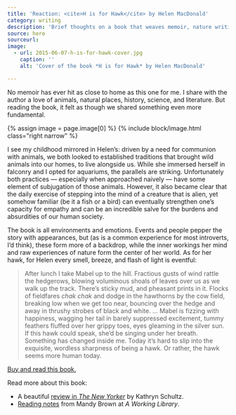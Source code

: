 ```yaml
---
title: 'Reaction: <cite>H is for Hawk</cite> by Helen MacDonald'
category: writing
description: 'Brief thoughts on a book that weaves memoir, nature writing, and literary analysis into a beautiful coherent whole — one of my favorites.'
source: here
sourceurl:
image:
  - url: 2015-06-07-h-is-for-hawk-cover.jpg
    caption: ''
    alt: 'Cover of the book *H is for Hawk* by Helen MacDonald'

---
```


No memoir has ever hit as close to home as this one for me. I share with the author a love of animals, natural places, history, science, and literature. But reading the book, it felt as though we shared something even more fundamental.

{% assign image = page.image[0] %}
{% include block/image.html class="right narrow" %}

I see my childhood mirrored in Helen’s: driven by a need for communion with animals, we both looked to established traditions that brought wild animals into our homes, to live alongside us. While she immersed herself in falconry and I opted for aquariums, the parallels are striking. Unfortunately both practices — especially when approached naively — have some element of subjugation of those animals. However, it also became clear that the daily exercise of stepping into the mind of a creature that is alien, yet somehow familiar (be it a fish or a bird) can eventually strengthen one’s capacity for empathy and can be an incredible salve for the burdens and absurdities of our human society.  

The book is all environments and emotions. Events and people pepper the story with appearances, but (as is a common experience for most introverts, I’d think), these form more of a backdrop, while the inner workings her mind and raw experiences of nature form the center of her world. As for her hawk, for Helen every smell, breeze, and flash of light is eventful:

> After lunch I take Mabel up to the hill. Fractious gusts of wind rattle the hedgerows, blowing voluminous shoals of leaves over us as we walk up the track. There’s sticky mud, and pheasant prints in it. Flocks of fieldfares *chak chak* and dodge in the hawthorns by the cow field, breaking low when we get too near, bouncing over the hedge and away in thrushy strobes of black and white. … Mabel is fizzing with happiness, wagging her tail in barely suppressed excitement, tummy feathers fluffed over her grippy toes, eyes gleaming in the silver sun. If this hawk could speak, she’d be singing under her breath. Something has changed inside me. Today it’s hard to slip into the exquisite, wordless sharpness of being a hawk. Or rather, the hawk seems more human today.


[Buy and read this book.](http://www.indiebound.org/book/9780802123411)

Read more about this book:

- A beautiful [review in *The New Yorker*](http://www.newyorker.com/magazine/2015/03/09/rapt) by Kathryn Schultz.
- [Reading notes](http://aworkinglibrary.com/reading/h-is-for-hawk/) from Mandy Brown at *A Working Library*.
